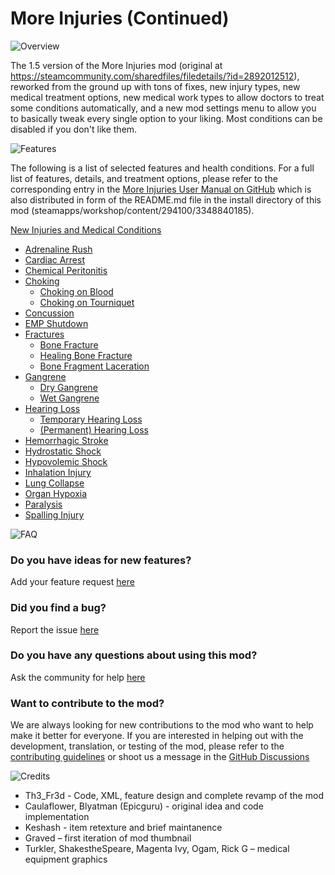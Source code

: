 # More Injuries (Continued)
![Overview](https://raw.githubusercontent.com/frederik-hoeft/rimworld-more-injuries/refs/heads/steam/steam/assets/headers/Header_Overview.png)

The 1.5 version of the More Injuries mod (original at https://steamcommunity.com/sharedfiles/filedetails/?id=2892012512), reworked from the ground up with tons of fixes, new injury types, new medical treatment options, new medical work types to allow doctors to treat some conditions automatically, and a new mod settings menu to allow you to basically tweak every single option to your liking. Most conditions can be disabled if you don't like them.

![Features](https://raw.githubusercontent.com/frederik-hoeft/rimworld-more-injuries/refs/heads/steam/steam/assets/headers/Header_Features.png)

The following is a list of selected features and health conditions. For a full list of features, details, and treatment options, please refer to the corresponding entry in the [More Injuries User Manual on GitHub](https://github.com/frederik-hoeft/rimworld-more-injuries/blob/main/README.md) which is also distributed in form of the README\.md file in the install directory of this mod (steamapps/workshop/content/294100/3348840185).

[New Injuries and Medical Conditions](https://github.com/frederik-hoeft/rimworld-more-injuries/blob/main/README.md#new-injuries-and-medical-conditions)

- [Adrenaline Rush](https://github.com/frederik-hoeft/rimworld-more-injuries/blob/main/README.md#adrenaline-rush)
- [Cardiac Arrest](https://github.com/frederik-hoeft/rimworld-more-injuries/blob/main/README.md#cardiac-arrest)
- [Chemical Peritonitis](https://github.com/frederik-hoeft/rimworld-more-injuries/blob/main/README.md#chemical-peritonitis)
- [Choking](https://github.com/frederik-hoeft/rimworld-more-injuries/blob/main/README.md#choking)
  - [Choking on Blood](https://github.com/frederik-hoeft/rimworld-more-injuries/blob/main/README.md#choking-on-blood)
  - [Choking on Tourniquet](https://github.com/frederik-hoeft/rimworld-more-injuries/blob/main/README.md#choking-on-tourniquet)
- [Concussion](https://github.com/frederik-hoeft/rimworld-more-injuries/blob/main/README.md#concussion)
- [EMP Shutdown](https://github.com/frederik-hoeft/rimworld-more-injuries/blob/main/README.md#emp-shutdown)
- [Fractures](https://github.com/frederik-hoeft/rimworld-more-injuries/blob/main/README.md#fractures)
  - [Bone Fracture](https://github.com/frederik-hoeft/rimworld-more-injuries/blob/main/README.md#bone-fracture)
  - [Healing Bone Fracture](https://github.com/frederik-hoeft/rimworld-more-injuries/blob/main/README.md#healing-bone-fracture)
  - [Bone Fragment Laceration](https://github.com/frederik-hoeft/rimworld-more-injuries/blob/main/README.md#bone-fragment-laceration)
- [Gangrene](https://github.com/frederik-hoeft/rimworld-more-injuries/blob/main/README.md#gangrene)
  - [Dry Gangrene](https://github.com/frederik-hoeft/rimworld-more-injuries/blob/main/README.md#dry-gangrene)
  - [Wet Gangrene](https://github.com/frederik-hoeft/rimworld-more-injuries/blob/main/README.md#wet-gangrene)
- [Hearing Loss](https://github.com/frederik-hoeft/rimworld-more-injuries/blob/main/README.md#hearing-loss)
  - [Temporary Hearing Loss](https://github.com/frederik-hoeft/rimworld-more-injuries/blob/main/README.md#temporary-hearing-loss)
  - [(Permanent) Hearing Loss](https://github.com/frederik-hoeft/rimworld-more-injuries/blob/main/README.md#permanent-hearing-loss)
- [Hemorrhagic Stroke](https://github.com/frederik-hoeft/rimworld-more-injuries/blob/main/README.md#hemorrhagic-stroke)
- [Hydrostatic Shock](https://github.com/frederik-hoeft/rimworld-more-injuries/blob/main/README.md#hydrostatic-shock)
- [Hypovolemic Shock](https://github.com/frederik-hoeft/rimworld-more-injuries/blob/main/README.md#hypovolemic-shock)
- [Inhalation Injury](https://github.com/frederik-hoeft/rimworld-more-injuries/blob/main/README.md#inhalation-injury)
- [Lung Collapse](https://github.com/frederik-hoeft/rimworld-more-injuries/blob/main/README.md#lung-collapse)
- [Organ Hypoxia](https://github.com/frederik-hoeft/rimworld-more-injuries/blob/main/README.md#organ-hypoxia)
- [Paralysis](https://github.com/frederik-hoeft/rimworld-more-injuries/blob/main/README.md#paralysis)
- [Spalling Injury](https://github.com/frederik-hoeft/rimworld-more-injuries/blob/main/README.md#spalling-injury)

![FAQ](https://raw.githubusercontent.com/frederik-hoeft/rimworld-more-injuries/refs/heads/steam/steam/assets/headers/Header_FAQ.png)

### Do you have ideas for new features?

Add your feature request [here](https://github.com/frederik-hoeft/rimworld-more-injuries/discussions/categories/ideas)

### Did you find a bug?

Report the issue [here](https://github.com/frederik-hoeft/rimworld-more-injuries/issues)

### Do you have any questions about using this mod?

Ask the community for help [here](https://github.com/frederik-hoeft/rimworld-more-injuries/discussions/categories/q-a)

### Want to contribute to the mod?

We are always looking for new contributions to the mod who want to help make it better for everyone. If you are interested in helping out with the development, translation, or testing of the mod, please refer to the [contributing guidelines](https://github.com/frederik-hoeft/rimworld-more-injuries/blob/main/CONTRIBUTING.md) or shoot us a message in the [GitHub Discussions](https://github.com/frederik-hoeft/rimworld-more-injuries/discussions/categories/contributing)

![Credits](https://raw.githubusercontent.com/frederik-hoeft/rimworld-more-injuries/refs/heads/steam/steam/assets/headers/Header_Credits.png)


- Th3_Fr3d - Code, XML, feature design and complete revamp of the mod
- Caulaflower, Blyatman (Epicguru) - original idea and code implementation
- Keshash - item retexture and brief maintanence
- Graved – first iteration of mod thumbnail
- Turkler, ShakestheSpeare, Magenta Ivy, Ogam, Rick G – medical equipment graphics